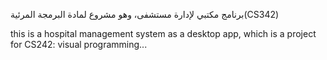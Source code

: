 برنامج مكتبي لإدارة مستشفى، وهو مشروع لمادة البرمجة المرئية(CS342)


this is a hospital management system as a desktop app, which
is a project for CS242: visual programming...
